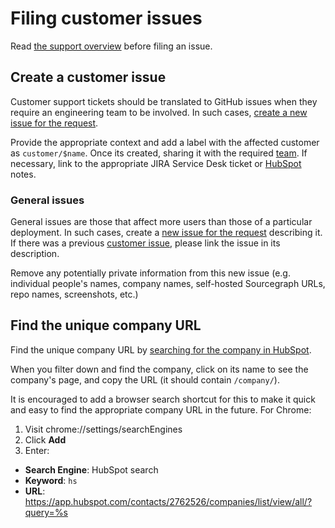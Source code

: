 # Filing customer issues

Read [the support overview](index.md) before filing an issue.

## Create a customer issue

Customer support tickets should be translated to GitHub issues when they require an engineering team to be involved. In such cases, [create a
new issue for the request](https://github.com/sourcegraph/customer/issues/new).

Provide the appropriate context and add a label with the affected customer as `customer/$name`. Once its created, sharing it with the required [team](routing_questions.md).
If necessary, link to the appropriate JIRA Service Desk ticket or [HubSpot](#find-the-unique-company-url) notes.

### General issues

General issues are those that affect more users than those of a particular deployment. In such cases, create a [new issue for the request](https://github.com/sourcegraph/sourcegraph/issues/new/choose) describing it. If there was a previous [customer issue](##create-a-customer-issue), please link the issue in its description.

Remove any potentially private information from this new issue (e.g. individual people's names, company names, self-hosted Sourcegraph URLs, repo names, screenshots, etc.)

## Find the unique company URL

Find the unique company URL by [searching for the company in HubSpot](https://app.hubspot.com/contacts/2762526/companies/list/view/all/?query=).

When you filter down and find the company, click on its name to see the company's page, and copy the URL (it should contain `/company/`).

It is encouraged to add a browser search shortcut for this to make it quick and easy to find the appropriate company URL in the future. For Chrome:

1. Visit chrome://settings/searchEngines
1. Click **Add**
1. Enter:
  - **Search Engine**: HubSpot search
  - **Keyword**: `hs`
  - **URL**: https://app.hubspot.com/contacts/2762526/companies/list/view/all/?query=%s
